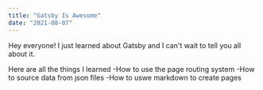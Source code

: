 ```yaml
---
title: "Gatsby Is Awesome"
date: "2021-08-07"
---
```


Hey everyone! I just learned about Gatsby and I can't wait to tell you all about it.

Here are all the things I learned
-How to use the page routing system
-How to source data from json files
-How to uswe markdown to create pages